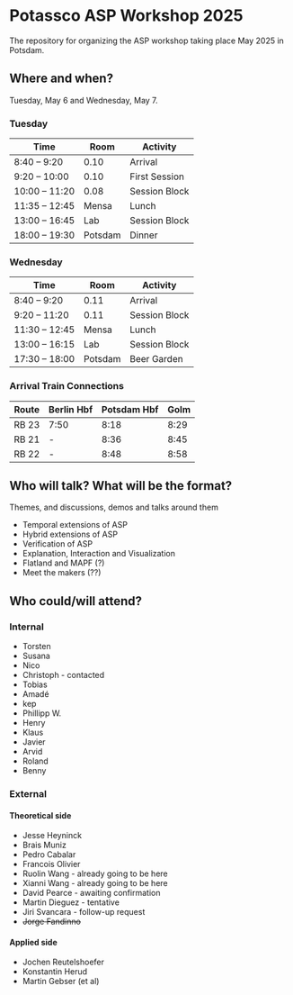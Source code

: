 # Potassco ASP Workshop 2025

The repository for organizing the ASP workshop taking place May 2025 in Potsdam.

## Where and when?

Tuesday, May 6 and Wednesday, May 7.

### Tuesday

| Time | Room | Activity |
| -- | -- | -- |
| 8:40 – 9:20 | 0.10 | Arrival |
| 9:20 – 10:00 | 0.10 | First Session |
| 10:00 – 11:20 | 0.08 | Session Block |
| 11:35 – 12:45 | Mensa | Lunch |
| 13:00 – 16:45 | Lab | Session Block |
| 18:00 – 19:30 | Potsdam | Dinner |

### Wednesday

| Time | Room | Activity |
| -- | -- | -- |
| 8:40 – 9:20 | 0.11 | Arrival |
| 9:20 – 11:20 | 0.11 | Session Block |
| 11:30 – 12:45 | Mensa | Lunch |
| 13:00 – 16:15 | Lab | Session Block |
| 17:30 – 18:00 | Potsdam | Beer Garden |

### Arrival Train Connections

| Route | Berlin Hbf | Potsdam Hbf | Golm |
| -- | -- | -- | -- |
| RB 23 | 7:50 | 8:18 | 8:29 |
| RB 21 | - | 8:36 | 8:45 |
| RB 22 | - | 8:48 | 8:58 |

## Who will talk? What will be the format?

Themes, and discussions, demos and talks around them

- Temporal extensions of ASP
- Hybrid extensions of ASP
- Verification of ASP
- Explanation, Interaction and Visualization
- Flatland and MAPF (?)
- Meet the makers (??)

## Who could/will attend?

### Internal
* Torsten
* Susana
* Nico
* Christoph - contacted
* Tobias
* Amadé
* kep
* Phillipp W.
* Henry
* Klaus
* Javier
* Arvid
* Roland
* Benny

### External
#### Theoretical side
* Jesse Heyninck
* Brais Muniz
* Pedro Cabalar
* Francois Olivier
* Ruolin Wang - already going to be here
* Xianni Wang - already going to be here
* David Pearce - awaiting confirmation
* Martin Dieguez - tentative
* Jiri Svancara - follow-up request
* ~~Jorge Fandinno~~

#### Applied side
* Jochen Reutelshoefer
* Konstantin Herud
* Martin Gebser (et al)
